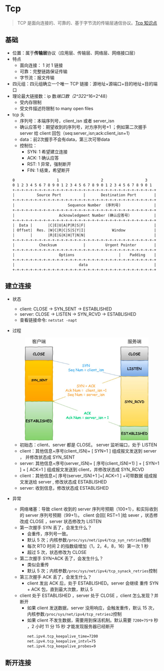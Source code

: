 # Tcp

> TCP 是面向连接的、可靠的、基于字节流的传输层通信协议。[Tcp 知识点](https://xiaolincoding.com/network/3_tcp/tcp_interview.html)

## 基础

- 位置：属于**传输层**协议（应用层、传输层、网络层、网络接口层）
- 特点
  - 面向连接： 1 对 1 链接
  - 可靠：完整链路保证传输
  - 字节流：报文传输
- 四元组：四元组确立一个唯一 TCP 链接：源地址+源端口+目的地址+目的端口
- 理论最大链接数：ip 数*端口数（2^32*2^16=2^48）
  - 受内存限制
  - 受文件描述符限制 to many open files
- tcp 头
  - 序列号：本端序列号，client_isn 或者 server_isn
  - 确认应答号：期望收到的序列号，对方序列号+1 ；例如第二次握手 server 给 client 回包（seq:server_isn;ack:client_isn+1）
  - data：前2次握手不会有data，第三次可带data
  - 控制位：
    - SYN: 1 希望建立连接
    - ACK: 1 确认应答
    - RST: 1 异常，强制断开
    - FIN: 1 结束，希望断开
  ```
  0                   1                   2                   3
  0 1 2 3 4 5 6 7 8 9 0 1 2 3 4 5 6 7 8 9 0 1 2 3 4 5 6 7 8 9 0 1
  +-+-+-+-+-+-+-+-+-+-+-+-+-+-+-+-+-+-+-+-+-+-+-+-+-+-+-+-+-+-+-+-+
  |          Source Port          |       Destination Port        |
  +-+-+-+-+-+-+-+-+-+-+-+-+-+-+-+-+-+-+-+-+-+-+-+-+-+-+-+-+-+-+-+-+
  |                        Sequence Number  (序列号)               |
  +-+-+-+-+-+-+-+-+-+-+-+-+-+-+-+-+-+-+-+-+-+-+-+-+-+-+-+-+-+-+-+-+
  |                    Acknowledgment Number (确认应答号）          |
  +-+-+-+-+-+-+-+-+-+-+-+-+-+-+-+-+-+-+-+-+-+-+-+-+-+-+-+-+-+-+-+-+
  |  Data |       |C|E|U|A|P|R|S|F|                               |
  | Offset|  Res. |W|C|R|C|S|S|Y|I|            Window             |
  |       |       |R|E|G|K|H|T|N|N|                               |
  +-+-+-+-+-+-+-+-+-+-+-+-+-+-+-+-+-+-+-+-+-+-+-+-+-+-+-+-+-+-+-+-+
  |           Checksum            |         Urgent Pointer        |
  +-+-+-+-+-+-+-+-+-+-+-+-+-+-+-+-+-+-+-+-+-+-+-+-+-+-+-+-+-+-+-+-+
  |                    Options                    |    Padding    |
  +-+-+-+-+-+-+-+-+-+-+-+-+-+-+-+-+-+-+-+-+-+-+-+-+-+-+-+-+-+-+-+-+
  |                             data                              |
  +-+-+-+-+-+-+-+-+-+-+-+-+-+-+-+-+-+-+-+-+-+-+-+-+-+-+-+-+-+-+-+-+
  ```

## 建立连接

- 状态
  - client: CLOSE -> SYN_SENT -> ESTABLISHED
  - server: CLOSE -> LISTEN -> SYN_RCVD -> ESTABLISHED
  - 查看链接命令: `netstat -napt`
- 过程

  <div align="center"><img src='../images/tcp-connection.png' width=400 alt=''> </img></div>

  - 初始态：client、server 都是 CLOSE。 server 监听端口，处于 LISTEN
  - client：其他信息+序号(client_ISN)+ [ SYN=1 ] 组成报文发送到 server ， 并修改状态成 SYN_SENT
  - server: 其他信息+序号(server_ISN)+ [ 序号(client_ISN)+1) ] + [ SYN=1 ] + [ ACK=1 ] 组成报文发送到 client，并修改状态成 SYN_RCVD
  - client：其他信息+[ 序号(server_ISN)+1 ]+[ ACK=1 ] +可带数据 组成报文发送给 server , 修改状态成 ESTABLISHED
  - server: 收到信息，修改状态成 ESTABLISHED

- 异常
  - 网络堵塞：导致 client 收到的 server 序列号预期（100+1），和实际收到的 server 序列号预期（99+1）。 client 会回[ RST=1 ]给 sever ，状态修改成 CLOSE ，server 状态修改为 LISTEN
  - 第一次握手 SYN 丢了，会发生什么？
    - 会重传，序列号一致。
    - 默认 5 次；内核参数`/proc/sys/net/ipv4/tcp_syn_retries`控制
    - 每次 RTO 时间 2 的指数级增加（1，2，4，8，16）第一次 1 秒
    - 超过 5 次，状态修改为 CLOSE
  - 第二次握手 SYN+ACK 丢了，会发生什么？
    - 类似会重传
    - 默认 5 次；内核参数`/proc/sys/net/ipv4/tcp_synack_retries`控制
  - 第三次握手 ACK 丢了，会发生什么？
    - client 发出 ACK 后，处于 ESTABLISHED。server 会继续 重传 SYN + ACK 包，直到最大次数，默认 5
  - client 处于 ESTABLISHED ，server 处于 CLOSE ，client 怎么发现？并断开
    - 如果 client 发送数据，server 没用响应，会触发重传，默认 15 次，内核参数`/proc/sys/net/ipv4/tcp_retries2`控制
    - 如果 client 不发生数据，需要用到保活机制。默认需要 `7200+75*9` 秒 ，2 小时 11 分 15 秒 才能发现服务器已经断开
      ```
      net.ipv4.tcp_keepalive_time=7200
      net.ipv4.tcp_keepalive_intvl=75
      net.ipv4.tcp_keepalive_probes=9
      ```

## 断开连接
